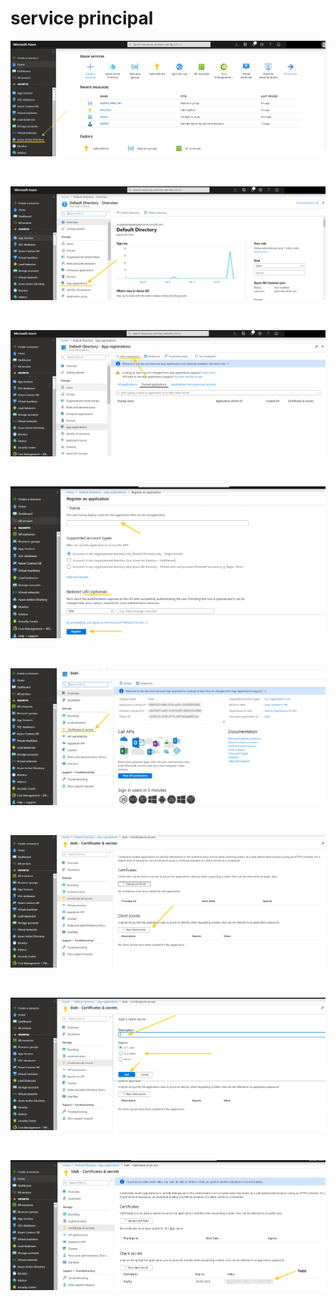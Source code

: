 
# service principal
 
<p align='justify'>
<img src='./images/1.png'></img>
</p>
<br>
<p align='justify'>
<img src='./images/2.png'></img>
</p>
<br>
<p align='justify'>
<img src='./images/3.png'></img>
</p>
<br>
<p align='justify'>
<img src='./images/4.png'></img>
</p>
<br>
<p align='justify'>
<img src='./images/5.png'></img>
</p>
<br>
<p align='justify'>
<img src='./images/6.png'></img>
</p>
<br>
<p align='justify'>
<img src='./images/7.png'></img>
</p>
<br>
<p align='justify'>
<img src='./images/8.png'></img>
</p>
